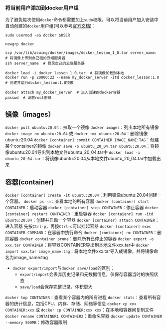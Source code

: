 ### 将当前用户添加到docker用户组
为了避免每次使用`docker`命令都需要加上`sudo`权限，可以将当前用户加入安装中自动创建的`docker`用户组(可以参考[官方文档](https://docs.docker.com/engine/install/linux-postinstall/))：
```
sudo usermod -aG docker $USER
```
```
newgrp docker
```

```
scp /var/lib/acwing/docker/images/docker_lesson_1_0.tar server_name:  # 将镜像上传到自己租的云端服务器
ssh server_name  # 登录自己的云端服务器

docker load -i docker_lesson_1_0.tar  # 将镜像加载到本地
docker run -p 20000:22 --name my_docker_server -itd docker_lesson:1.0  # 创建并运行docker_lesson:1.0镜像

docker attach my_docker_server  # 进入创建的docker容器
passwd  # 设置root密码
```
## 镜像（images）
`docker pull ubuntu:20.04`：拉取一个镜像
`docker images`：列出本地所有镜像
`docker image rm ubuntu:20.04` 或 `docker rmi ubuntu:20.04`：删除镜像ubuntu:20.04
`docker [container] commit CONTAINER IMAGE_NAME:TAG`：创建某个container的镜像
`docker save -o ubuntu_20_04.tar ubuntu:20.04`：将镜像ubuntu:20.04导出到本地文件ubuntu_20_04.tar中
`docker load -i ubuntu_20_04.tar`：将镜像ubuntu:20.04从本地文件ubuntu_20_04.tar中加载出来
## 容器(container)
`docker [container] create -it ubuntu:20.04`：利用镜像ubuntu:20.04创建一个容器。
`docker ps -a`：查看本地的所有容器
`docker [container] start CONTAINER`：启动容器
`docker [container] stop CONTAINER`：停止容器
`docker [container] restart CONTAINER`：重启容器
`docker [contaienr] run -itd ubuntu:20.04`：创建并启动一个容器
`docker [container] attach CONTAINER`：进入容器
先按`Ctrl-p`，再按`Ctrl-q`可以挂起容器
`docker [container] exec CONTAINER COMMAND`：在容器中执行命令
`docker [container] rm CONTAINER`：删除容器
`docker container prune`：删除所有已停止的容器
`docker export -o xxx.tar CONTAINER`：将容器CONTAINER导出到本地文件xxx.tar中
`docker import xxx.tar image_name:tag`：将本地文件xxx.tar导入成镜像，并将镜像命名为image_name:tag
- `docker export/import`与`docker save/load`的区别：
	- `export/import`会丢弃历史记录和元数据信息，仅保存容器当时的快照状态
	- `save/load`会保存完整记录，体积更大

`docker top CONTAINER`：查看某个容器内的所有进程
`docker stats`：查看所有容器的统计信息，包括CPU、内存、存储、网络等信息
`docker cp xxx CONTAINER:xxx` 或 `docker cp CONTAINER:xxx xxx`：在本地和容器间复制文件
`docker rename CONTAINER1 CONTAINER2`：重命名容器
`docker update CONTAINER --memory 500MB`：修改容器限制

